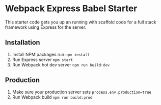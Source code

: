 # Webpack Express Babel Starter
This starter code gets you up an running with scaffold code for a full stack framework using Express for the server.

## Installation
1. Install NPM packages run `npm install`
2. Run Express server `npm start`
3. Run Webpack hot dev server `npm run build:dev`

## Production
1. Make sure your production server sets `process.env.production=true`
2. Run Webpack build `npm run build:prod`